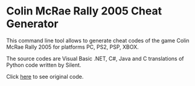# Colin McRae Rally 2005 Cheat Generator

This command line tool allows to generate cheat codes of the game Colin McRae Rally 2005 for platforms PC, PS2, PSP, XBOX.

The source codes are Visual Basic .NET, C#, Java and C translations of Python code written by Silent.

Click [here](https://github.com/Nenkai/GameCheat-Unlockers/tree/main/CMR2005CheatGen) to see original code.
